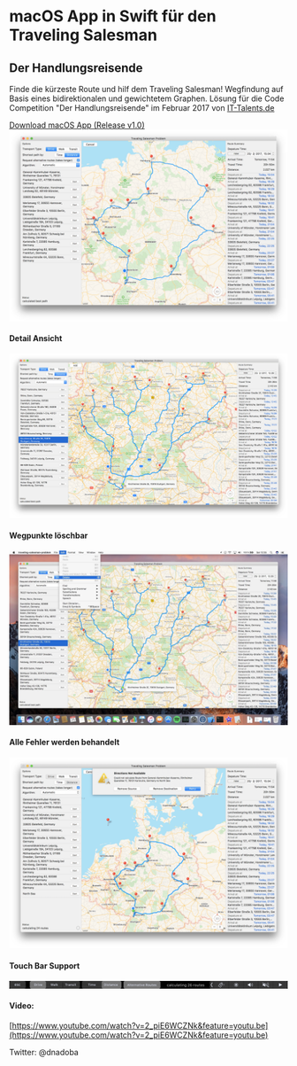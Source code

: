 # macOS App in Swift für den Traveling Salesman 
## Der Handlungsreisende
Finde die kürzeste Route und hilf dem Traveling Salesman! 
Wegfindung auf Basis eines bidirektionalen und gewichtetem Graphen. 
Lösung für die Code Competition "Der Handlungsreisende" im Februar 2017 von [IT-Talents.de](https://www.it-talents.de/)

[Download macOS App (Release v1.0)](https://github.com/dnadoba/traveling-salesman-problem/releases/download/v1.0/traveling-salesman-problem.zip)
![Übersicht](./content/Overview.png)
#### Detail Ansicht
![Anzeigen von allen Routen von einem Wegpunkt aus](./content/Detail.png)
#### Wegpunkte löschbar
![Wegpunkte löschbar](./content/Delete.jpg)
#### Alle Fehler werden behandelt
![Fehler verbessern](./content/Resolve%20Error.png)
#### Touch Bar Support
![Touch Bar Support](./content/Touch%20Bar.png)

#### Video:  
[https://www.youtube.com/watch?v=2_piE6WCZNk&feature=youtu.be](https://www.youtube.com/watch?v=2_piE6WCZNk&feature=youtu.be)

Twitter: @dnadoba